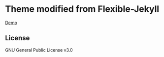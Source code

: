 # Theme modified from Flexible-Jekyll

[Demo](https://artemsheludko.github.io/flexible-jekyll/)

## License

GNU General Public License v3.0